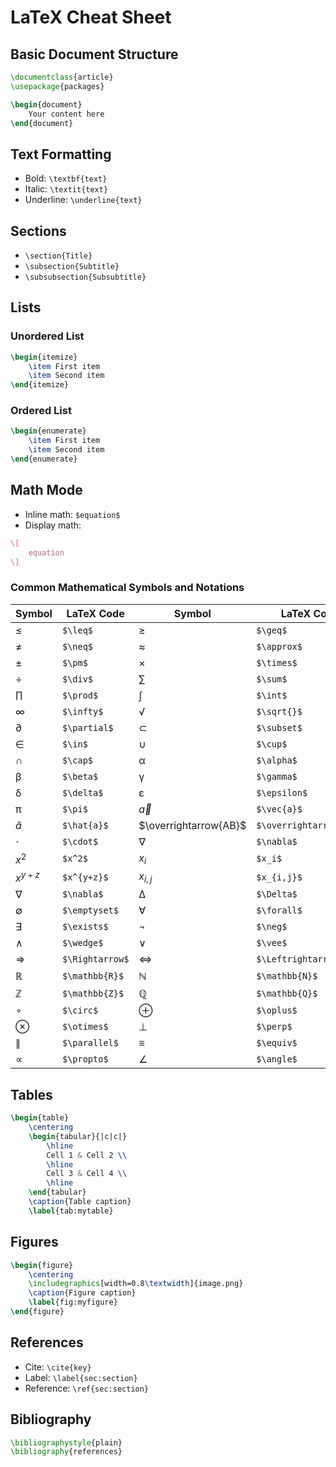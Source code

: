 # LaTeX Cheat Sheet

## Basic Document Structure
```tex
\documentclass{article}
\usepackage{packages}

\begin{document}
    Your content here
\end{document}
```

## Text Formatting
- Bold: `\textbf{text}`
- Italic: `\textit{text}`
- Underline: `\underline{text}`

## Sections
- `\section{Title}`
- `\subsection{Subtitle}`
- `\subsubsection{Subsubtitle}`

## Lists
### Unordered List
```tex
\begin{itemize}
    \item First item
    \item Second item
\end{itemize}
```

### Ordered List
```tex
\begin{enumerate}
    \item First item
    \item Second item
\end{enumerate}
```

## Math Mode
- Inline math: `$equation$`
- Display math: 
```tex
\[
    equation
\]
```

### Common Mathematical Symbols and Notations

| Symbol | LaTeX Code | Symbol | LaTeX Code |
|--------|------------|--------|------------|
| ≤      | `$\leq$`   | ≥      | `$\geq$`   |
| ≠      | `$\neq$`   | ≈      | `$\approx$`|
| ±      | `$\pm$`    | ×      | `$\times$` |
| ÷      | `$\div$`   | ∑      | `$\sum$`   |
| ∏      | `$\prod$`  | ∫      | `$\int$`   |
| ∞      | `$\infty$` | √      | `$\sqrt{}$`|
| ∂      | `$\partial$`| ⊂     | `$\subset$`|
| ∈      | `$\in$`    | ∪      | `$\cup$`   |
| ∩      | `$\cap$`   | α      | `$\alpha$` |
| β      | `$\beta$`  | γ      | `$\gamma$` |
| δ      | `$\delta$` | ε      | `$\epsilon$`|
| π      | `$\pi$`    | $\vec{a}$ | `$\vec{a}$` |
| $\hat{a}$ | `$\hat{a}$` | $\overrightarrow{AB}$ | `$\overrightarrow{AB}$` |
| $\cdot$ | `$\cdot$` | $\nabla$ | `$\nabla$` |
| $x^2$  | `$x^2$`    | $x_i$  | `$x_i$`    |
| $x^{y+z}$ | `$x^{y+z}$` | $x_{i,j}$ | `$x_{i,j}$` |
| ∇      | `$\nabla$` | ∆      | `$\Delta$` |
| ∅      | `$\emptyset$` | ∀   | `$\forall$`|
| ∃      | `$\exists$`| ¬      | `$\neg$`   |
| ∧      | `$\wedge$` | ∨      | `$\vee$`   |
| ⇒      | `$\Rightarrow$` | ⇔ | `$\Leftrightarrow$` |
| ℝ      | `$\mathbb{R}$` | ℕ  | `$\mathbb{N}$` |
| ℤ      | `$\mathbb{Z}$` | ℚ  | `$\mathbb{Q}$` |
| ∘      | `$\circ$`  | ⊕      | `$\oplus$` |
| ⊗      | `$\otimes$`| ⊥      | `$\perp$`  |
| ∥      | `$\parallel$` | ≡   | `$\equiv$` |
| ∝      | `$\propto$`| ∠      | `$\angle$` |

## Tables
```tex
\begin{table}
    \centering
    \begin{tabular}{|c|c|}
        \hline
        Cell 1 & Cell 2 \\
        \hline
        Cell 3 & Cell 4 \\
        \hline
    \end{tabular}
    \caption{Table caption}
    \label{tab:mytable}
```

## Figures
```tex
\begin{figure}
    \centering
    \includegraphics[width=0.8\textwidth]{image.png}
    \caption{Figure caption}
    \label{fig:myfigure}
\end{figure}
```

## References
- Cite: `\cite{key}`
- Label: `\label{sec:section}`
- Reference: `\ref{sec:section}`

## Bibliography
```tex
\bibliographystyle{plain}
\bibliography{references}
```
